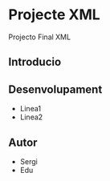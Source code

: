# Projecte XML

Projecto Final XML

## Introducio

## Desenvolupament
* Linea1
* Linea2

## Autor
- Sergi
- Edu